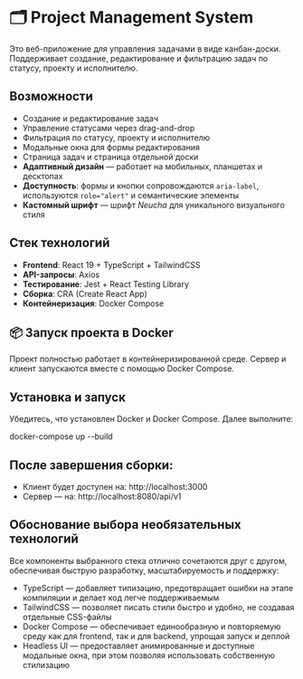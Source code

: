 # 🗂️ Project Management System

Это веб-приложение для управления задачами в виде канбан-доски. Поддерживает создание, редактирование и фильтрацию задач по статусу, проекту и исполнителю.

## Возможности

- Создание и редактирование задач
- Управление статусами через drag-and-drop
- Фильтрация по статусу, проекту и исполнителю
- Модальные окна для формы редактирования
- Страница задач и страница отдельной доски
- **Адаптивный дизайн** — работает на мобильных, планшетах и десктопах
- **Доступность**: формы и кнопки сопровождаются `aria-label`, используются `role="alert"` и семантические элементы
- **Кастомный шрифт** — шрифт _Neucha_ для уникального визуального стиля

## Стек технологий

- **Frontend**: React 19 + TypeScript + TailwindCSS
- **API-запросы**: Axios
- **Тестирование**: Jest + React Testing Library
- **Сборка**: CRA (Create React App)
- **Контейнеризация**: Docker Compose

## 📦 Запуск проекта в Docker

Проект полностью работает в контейнеризированной среде. Сервер и клиент запускаются вместе с помощью Docker Compose.

## Установка и запуск

Убедитесь, что установлен Docker и Docker Compose. Далее выполните:

docker-compose up --build

## После завершения сборки:

- Клиент будет доступен на: http://localhost:3000
- Сервер — на: http://localhost:8080/api/v1

## Обоснование выбора необязательных технологий

Все компоненты выбранного стека отлично сочетаются друг с другом, обеспечивая быструю разработку, масштабируемость и поддержку:

- TypeScript — добавляет типизацию, предотвращает ошибки на этапе компиляции и делает код легче поддерживаемым
- TailwindCSS — позволяет писать стили быстро и удобно, не создавая отдельные CSS-файлы
- Docker Compose — обеспечивает единообразную и повторяемую среду как для frontend, так и для backend, упрощая запуск и деплой
- Headless UI — предоставляет анимированные и доступные модальные окна, при этом позволяя использовать собственную стилизацию
